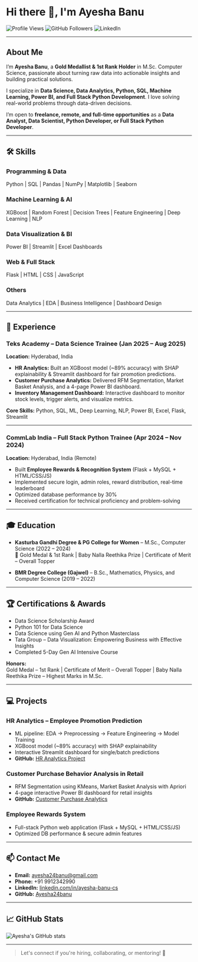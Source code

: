 # Hi there 👋, I'm Ayesha Banu

![Profile Views](https://komarev.com/ghpvc/?username=Ayesha24banu&style=flat-square)
![GitHub Followers](https://img.shields.io/github/followers/Ayesha24banu?style=social)
![LinkedIn](https://img.shields.io/badge/LinkedIn-Ayesha%20Banu-blue)

---

## About Me

I’m **Ayesha Banu**, a **Gold Medallist & 1st Rank Holder** in M.Sc. Computer Science, passionate about turning raw data into actionable insights and building practical solutions.  

I specialize in **Data Science, Data Analytics, Python, SQL, Machine Learning, Power BI, and Full Stack Python Development**. I love solving real-world problems through data-driven decisions.  

I’m open to **freelance, remote, and full-time opportunities** as a **Data Analyst, Data Scientist, Python Developer, or Full Stack Python Developer**.

---

## 🛠 Skills

### Programming & Data
Python | SQL | Pandas | NumPy | Matplotlib | Seaborn

### Machine Learning & AI
XGBoost | Random Forest | Decision Trees | Feature Engineering | Deep Learning | NLP

### Data Visualization & BI
Power BI | Streamlit | Excel Dashboards

### Web & Full Stack
Flask | HTML | CSS | JavaScript

### Others
Data Analytics | EDA | Business Intelligence | Dashboard Design

---

## 💼 Experience

### **Teks Academy** – Data Science Trainee (Jan 2025 – Aug 2025)
**Location:** Hyderabad, India  

- **HR Analytics:** Built an XGBoost model (~89% accuracy) with SHAP explainability & Streamlit dashboard for fair promotion predictions.  
- **Customer Purchase Analytics:** Delivered RFM Segmentation, Market Basket Analysis, and a 4-page Power BI dashboard.  
- **Inventory Management Dashboard:** Interactive dashboard to monitor stock levels, trigger alerts, and visualize metrics.  

**Core Skills:** Python, SQL, ML, Deep Learning, NLP, Power BI, Excel, Flask, Streamlit  

---

### **CommLab India** – Full Stack Python Trainee (Apr 2024 – Nov 2024)
**Location:** Hyderabad, India (Remote)  

- Built **Employee Rewards & Recognition System** (Flask + MySQL + HTML/CSS/JS)  
- Implemented secure login, admin roles, reward distribution, real-time leaderboard  
- Optimized database performance by 30%  
- Received certification for technical proficiency and problem-solving  

---

## 🎓 Education

- **Kasturba Gandhi Degree & PG College for Women** – M.Sc., Computer Science (2022 – 2024)  
  🏅 Gold Medal & 1st Rank | Baby Nalla Reethika Prize | Certificate of Merit – Overall Topper  

- **BMR Degree College (Gajwel)** – B.Sc., Mathematics, Physics, and Computer Science (2019 – 2022)  

---

## 🏆 Certifications & Awards

- Data Science Scholarship Award  
- Python 101 for Data Science  
- Data Science using Gen AI and Python Masterclass  
- Tata Group – Data Visualization: Empowering Business with Effective Insights  
- Completed 5-Day Gen AI Intensive Course  

**Honors:**  
Gold Medal – 1st Rank | Certificate of Merit – Overall Topper | Baby Nalla Reethika Prize – Highest Marks in M.Sc.  

---

## 💻 Projects

### **HR Analytics – Employee Promotion Prediction**
- ML pipeline: EDA → Preprocessing → Feature Engineering → Model Training  
- XGBoost model (~89% accuracy) with SHAP explainability  
- Interactive Streamlit dashboard for single/batch predictions  
- **GitHub:** [HR Analytics Project](https://github.com/Ayesha24banu/HR-Analytics-Employee-Promotion-Prediction)  

### **Customer Purchase Behavior Analysis in Retail**
- RFM Segmentation using KMeans, Market Basket Analysis with Apriori  
- 4-page interactive Power BI dashboard for retail insights  
- **GitHub:** [Customer Purchase Analytics](https://github.com/Ayesha24banu)  

### **Employee Rewards System**
- Full-stack Python web application (Flask + MySQL + HTML/CSS/JS)  
- Optimized DB performance & secure admin features  

---

## 📫 Contact Me

- **Email:** ayesha24banu@gmail.com  
- **Phone:** +91 9912342990  
- **LinkedIn:** [linkedin.com/in/ayesha-banu-cs](https://www.linkedin.com/in/ayesha-banu-cs/)  
- **GitHub:** [Ayesha24banu](https://github.com/Ayesha24banu)  

---

## 📈 GitHub Stats

![Ayesha's GitHub stats](https://github-readme-stats.vercel.app/api?username=Ayesha24banu&show_icons=true&theme=radical)

---

> Let's connect if you're hiring, collaborating, or mentoring! 🚀
